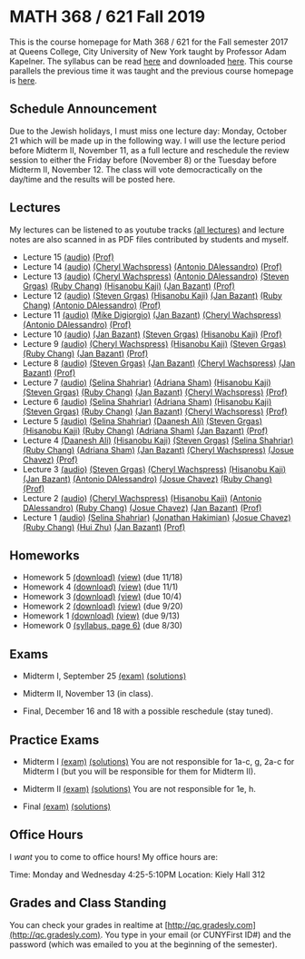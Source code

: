 # MATH 368 / 621 Fall 2019

This is the course homepage for Math 368 / 621 for the Fall semester 2017 at Queens College, City University of New York taught by Professor Adam Kapelner. The syllabus can be read [here](https://github.com/kapelner/QC_Math_621_Fall_2019/blob/master/syllabus/syllabus.pdf) and downloaded [here](https://raw.githubusercontent.com/kapelner/QC_Math_621_Fall_2019/master/syllabus/syllabus.pdf). This course parallels the previous time it was taught and the previous course homepage is [here](https://github.com/kapelner/QC_Math_621_Fall_2017).

## Schedule Announcement

Due to the Jewish holidays, I must miss one lecture day: Monday, October 21 which will be made up in the following way. I will use the lecture period before Midterm II, November 11, as a full lecture and reschedule the review session to either the Friday before (November 8) or the Tuesday before Midterm II, November 12. The class will vote democractically on the day/time and the results will be posted here.

## Lectures

My lectures can be listened to as youtube tracks [(all lectures)](https://www.youtube.com/playlist?list=) and lecture notes are also scanned in as PDF files contributed by students and myself.

<!--
* Lecture 23 [(audio)](https://youtu.be/sBA4Lf_5kUU) [(Alassane Ngaide)](https://github.com/kapelner/QC_Math_621_Fall_2019/blob/master/lectures/lec23ngaide.pdf) [(Prof)](https://github.com/kapelner/QC_Math_621_Fall_2019/blob/master/lectures/lec23kap.pdf)
* Lecture 22 [(audio)](https://youtu.be/bwVxNl9_X14) [(Alassane Ngaide)](https://github.com/kapelner/QC_Math_621_Fall_2019/blob/master/lectures/lec22ngaide.pdf) [(Wjeewani Boteju)](https://github.com/kapelner/QC_Math_621_Fall_2019/blob/master/lectures/lec22boteju.pdf) [(Prof)](https://github.com/kapelner/QC_Math_621_Fall_2019/blob/master/lectures/lec22kap.pdf)
* Lecture 21 [(audio)](https://youtu.be/Wmc2TRKa7xU) [(Wjeewani Boteju)](https://github.com/kapelner/QC_Math_621_Fall_2019/blob/master/lectures/lec21boteju.pdf) [(Messan Adelan)](https://github.com/kapelner/QC_Math_621_Fall_2019/blob/master/lectures/lec21adelan.pdf) [(Koffi Lucky Bosso)](https://github.com/kapelner/QC_Math_621_Fall_2019/blob/master/lectures/lec21bosso.pdf) [(Alassane Ngaide)](https://github.com/kapelner/QC_Math_621_Fall_2019/blob/master/lectures/lec21ngaide.pdf) [(Prof)](https://github.com/kapelner/QC_Math_621_Fall_2019/blob/master/lectures/lec21kap.pdf) 
* Lecture 20 [(audio)](https://youtu.be/iac02nByAeY) [(Messan Adelan)](https://github.com/kapelner/QC_Math_621_Fall_2019/blob/master/lectures/lec20adelan.pdf) [(Wjeewani Boteju)](https://github.com/kapelner/QC_Math_621_Fall_2019/blob/master/lectures/lec20boteju.pdf) [(Koffi Lucky Bosso)](https://github.com/kapelner/QC_Math_621_Fall_2019/blob/master/lectures/lec20bosso.pdf) [(Alassane Ngaide)](https://github.com/kapelner/QC_Math_621_Fall_2019/blob/master/lectures/lec20ngaide.pdf) [(Prof)](https://github.com/kapelner/QC_Math_621_Fall_2019/blob/master/lectures/lec20kap.pdf)
* Lecture 19 [(audio)](https://youtu.be/noOFVHmKFjA) [(Alassane Ngaide)](https://github.com/kapelner/QC_Math_621_Fall_2019/blob/master/lectures/lec19ngaide.pdf) [(Koffi Lucky Bosso)](https://github.com/kapelner/QC_Math_621_Fall_2019/blob/master/lectures/lec19bosso.pdf) [(Messan Adelan)](https://github.com/kapelner/QC_Math_621_Fall_2019/blob/master/lectures/lec19adelan.pdf) [(Prof)](https://github.com/kapelner/QC_Math_621_Fall_2019/blob/master/lectures/lec19kap.pdf)
* Lecture 18 [(audio)](https://youtu.be/qCn9BMA6ruk) [(Messan Adelan)](https://github.com/kapelner/QC_Math_621_Fall_2019/blob/master/lectures/lec18adelan.pdf) [(Wjeewani Boteju)](https://github.com/kapelner/QC_Math_621_Fall_2019/blob/master/lectures/lec18boteju.pdf) [(Koffi Lucky Bosso)](https://github.com/kapelner/QC_Math_621_Fall_2019/blob/master/lectures/lec18bosso.pdf) [(Alassane Ngaide)](https://github.com/kapelner/QC_Math_621_Fall_2019/blob/master/lectures/lec18ngaide.pdf) [(Ruby Chang)](https://github.com/kapelner/QC_Math_621_Fall_2019/blob/master/lectures/lec18chang.pdf) [(Prof)](https://github.com/kapelner/QC_Math_621_Fall_2019/blob/master/lectures/lec18kap.pdf)
* Lecture 17 [(audio)](https://youtu.be/8ypz82LYNuU) [(Messan Adelan)](https://github.com/kapelner/QC_Math_621_Fall_2019/blob/master/lectures/lec17adelan.pdf) [(Wjeewani Boteju)](https://github.com/kapelner/QC_Math_621_Fall_2019/blob/master/lectures/lec17boteju.pdf) [(Koffi Lucky Bosso)](https://github.com/kapelner/QC_Math_621_Fall_2019/blob/master/lectures/lec17bosso.pdf) [(Ruby Chang)](https://github.com/kapelner/QC_Math_621_Fall_2019/blob/master/lectures/lec17chang.pdf) [(Prof)](https://github.com/kapelner/QC_Math_621_Fall_2019/blob/master/lectures/lec17kap.pdf)
* Lecture 16 [(audio)](https://youtu.be/ODnkstFdyRQ) [(Wjeewani Boteju)](https://github.com/kapelner/QC_Math_621_Fall_2019/blob/master/lectures/lec16boteju.pdf) [(Messan Adelan)](https://github.com/kapelner/QC_Math_621_Fall_2019/blob/master/lectures/lec16adelan.pdf) [(Koffi Lucky Bosso)](https://github.com/kapelner/QC_Math_621_Fall_2019/blob/master/lectures/lec16bosso.pdf) [(Alassane Ngaide)](https://github.com/kapelner/QC_Math_621_Fall_2019/blob/master/lectures/lec16ngaide.pdf) [(Prof)](https://github.com/kapelner/QC_Math_621_Fall_2019/blob/master/lectures/lec16kap.pdf) -->
* Lecture 15 [(audio)](https://youtu.be/fOt-DD8jhRw) [(Prof)](https://github.com/kapelner/QC_Math_621_Fall_2019/blob/master/lectures/lec15kap.pdf)
* Lecture 14 [(audio)](https://youtu.be/OvIckkkaP6w) [(Cheryl Wachspress)](https://github.com/kapelner/QC_Math_621_Fall_2019/blob/master/lectures/lec14wachspress.pdf) [(Antonio DAlessandro)](https://github.com/kapelner/QC_Math_621_Fall_2019/blob/master/lectures/lec14dalessandro.pdf) [(Prof)](https://github.com/kapelner/QC_Math_621_Fall_2019/blob/master/lectures/lec14kap.pdf) 
* Lecture 13 [(audio)](https://youtu.be/qZR5mjgtmqE) [(Cheryl Wachspress)](https://github.com/kapelner/QC_Math_621_Fall_2019/blob/master/lectures/lec13wachspress.pdf) [(Antonio DAlessandro)](https://github.com/kapelner/QC_Math_621_Fall_2019/blob/master/lectures/lec13dalessandro.pdf) [(Steven Grgas)](https://github.com/kapelner/QC_Math_621_Fall_2019/blob/master/lectures/lec13grgas.pdf) [(Ruby Chang)](https://github.com/kapelner/QC_Math_621_Fall_2019/blob/master/lectures/lec13chang.pdf) [(Hisanobu Kaji)](https://github.com/kapelner/QC_Math_621_Fall_2019/blob/master/lectures/lec13kaji.pdf) [(Jan Bazant)](https://github.com/kapelner/QC_Math_621_Fall_2019/blob/master/lectures/lec13bazant.pdf) [(Prof)](https://github.com/kapelner/QC_Math_621_Fall_2019/blob/master/lectures/lec13kap.pdf) 
* Lecture 12 [(audio)](https://youtu.be/UdxWP48iCEk) [(Steven Grgas)](https://github.com/kapelner/QC_Math_621_Fall_2019/blob/master/lectures/lec12grgas.pdf) [(Hisanobu Kaji)](https://github.com/kapelner/QC_Math_621_Fall_2019/blob/master/lectures/lec12kaji.pdf) [(Jan Bazant)](https://github.com/kapelner/QC_Math_621_Fall_2019/blob/master/lectures/lec12bazant.pdf) [(Ruby Chang)](https://github.com/kapelner/QC_Math_621_Fall_2019/blob/master/lectures/lec12chang.pdf) [(Antonio DAlessandro)](https://github.com/kapelner/QC_Math_621_Fall_2019/blob/master/lectures/lec12dalessandro.pdf) [(Prof)](https://github.com/kapelner/QC_Math_621_Fall_2019/blob/master/lectures/lec12kap.pdf) 
* Lecture 11 [(audio)](https://youtu.be/iso47T0CWiA) [(Mike Digiorgio)](https://github.com/kapelner/QC_Math_621_Fall_2019/blob/master/lectures/lec11digiorgio.pdf) [(Jan Bazant)](https://github.com/kapelner/QC_Math_621_Fall_2019/blob/master/lectures/lec11bazant.pdf) [(Cheryl Wachspress)](https://github.com/kapelner/QC_Math_621_Fall_2019/blob/master/lectures/lec11wachspress.pdf) [(Antonio DAlessandro)](https://github.com/kapelner/QC_Math_621_Fall_2019/blob/master/lectures/lec11dalessandro.pdf) [(Prof)](https://github.com/kapelner/QC_Math_621_Fall_2019/blob/master/lectures/lec11kap.pdf)
* Lecture 10 [(audio)](https://youtu.be/31jQaWQsklE) [(Jan Bazant)](https://github.com/kapelner/QC_Math_621_Fall_2019/blob/master/lectures/lec10bazant.pdf) [(Steven Grgas)](https://github.com/kapelner/QC_Math_621_Fall_2019/blob/master/lectures/lec10grgas.pdf) [(Hisanobu Kaji)](https://github.com/kapelner/QC_Math_621_Fall_2019/blob/master/lectures/lec10kaji.pdf) [(Prof)](https://github.com/kapelner/QC_Math_621_Fall_2019/blob/master/lectures/lec10kap.pdf) 
* Lecture 9 [(audio)](https://youtu.be/g8hKWnvt79k) [(Cheryl Wachspress)](https://github.com/kapelner/QC_Math_621_Fall_2019/blob/master/lectures/lec09wachspress.pdf) [(Hisanobu Kaji)](https://github.com/kapelner/QC_Math_621_Fall_2019/blob/master/lectures/lec09kaji.pdf) [(Steven Grgas)](https://github.com/kapelner/QC_Math_621_Fall_2019/blob/master/lectures/lec09grgas.pdf) [(Ruby Chang)](https://github.com/kapelner/QC_Math_621_Fall_2019/blob/master/lectures/lec09chang.pdf) [(Jan Bazant)](https://github.com/kapelner/QC_Math_621_Fall_2019/blob/master/lectures/lec09bazant.pdf) [(Prof)](https://github.com/kapelner/QC_Math_621_Fall_2019/blob/master/lectures/lec09kap.pdf) 
* Lecture 8 [(audio)](https://youtu.be/IgJlUqFiXwI) [(Steven Grgas)](https://github.com/kapelner/QC_Math_621_Fall_2019/blob/master/lectures/lec08grgas.pdf) [(Jan Bazant)](https://github.com/kapelner/QC_Math_621_Fall_2019/blob/master/lectures/lec08bazant.pdf) [(Cheryl Wachspress)](https://github.com/kapelner/QC_Math_621_Fall_2019/blob/master/lectures/lec08wachspress.pdf) [(Jan Bazant)](https://github.com/kapelner/QC_Math_621_Fall_2019/blob/master/lectures/lec08bazant.pdf) [(Prof)](https://github.com/kapelner/QC_Math_621_Fall_2019/blob/master/lectures/lec08kap.pdf)
* Lecture 7 [(audio)](https://youtu.be/oRTbezDg3mw) [(Selina Shahriar)](https://github.com/kapelner/QC_Math_621_Fall_2019/blob/master/lectures/lec07shahriar.pdf) [(Adriana Sham)](https://github.com/kapelner/QC_Math_621_Fall_2019/blob/master/lectures/lec07sham.pdf) [(Hisanobu Kaji)](https://github.com/kapelner/QC_Math_621_Fall_2019/blob/master/lectures/lec07kaji.pdf) [(Steven Grgas)](https://github.com/kapelner/QC_Math_621_Fall_2019/blob/master/lectures/lec07grgas.pdf) [(Ruby Chang)](https://github.com/kapelner/QC_Math_621_Fall_2019/blob/master/lectures/lec07chang.pdf) [(Jan Bazant)](https://github.com/kapelner/QC_Math_621_Fall_2019/blob/master/lectures/lec07bazant.pdf) [(Cheryl Wachspress)](https://github.com/kapelner/QC_Math_621_Fall_2019/blob/master/lectures/lec07wachspress.pdf) [(Prof)](https://github.com/kapelner/QC_Math_621_Fall_2019/blob/master/lectures/lec07kap.pdf)
* Lecture 6 [(audio)](https://youtu.be/CUFOIvgv8Lw) [(Selina Shahriar)](https://github.com/kapelner/QC_Math_621_Fall_2019/blob/master/lectures/lec06shahriar.pdf) [(Adriana Sham)](https://github.com/kapelner/QC_Math_621_Fall_2019/blob/master/lectures/lec06sham.pdf) [(Hisanobu Kaji)](https://github.com/kapelner/QC_Math_621_Fall_2019/blob/master/lectures/lec06kaji.pdf) [(Steven Grgas)](https://github.com/kapelner/QC_Math_621_Fall_2019/blob/master/lectures/lec06grgas.pdf) [(Ruby Chang)](https://github.com/kapelner/QC_Math_621_Fall_2019/blob/master/lectures/lec06chang.pdf) [(Jan Bazant)](https://github.com/kapelner/QC_Math_621_Fall_2019/blob/master/lectures/lec06bazant.pdf) [(Cheryl Wachspress)](https://github.com/kapelner/QC_Math_621_Fall_2019/blob/master/lectures/lec06wachspress.pdf) [(Prof)](https://github.com/kapelner/QC_Math_621_Fall_2019/blob/master/lectures/lec06kap.pdf)
* Lecture 5 [(audio)](https://youtu.be/_lnf5bpdk5U) [(Selina Shahriar)](https://github.com/kapelner/QC_Math_621_Fall_2019/blob/master/lectures/lec05shahriar.pdf) [(Daanesh Ali)](https://github.com/kapelner/QC_Math_621_Fall_2019/blob/master/lectures/lec05ali.pdf) [(Steven Grgas)](https://github.com/kapelner/QC_Math_621_Fall_2019/blob/master/lectures/lec05grgas.pdf) [(Hisanobu Kaji)](https://github.com/kapelner/QC_Math_621_Fall_2019/blob/master/lectures/lec05kaji.pdf) [(Ruby Chang)](https://github.com/kapelner/QC_Math_621_Fall_2019/blob/master/lectures/lec05chang.pdf) [(Adriana Sham)](https://github.com/kapelner/QC_Math_621_Fall_2019/blob/master/lectures/lec05sham.pdf) [(Jan Bazant)](https://github.com/kapelner/QC_Math_621_Fall_2019/blob/master/lectures/lec05bazant.pdf) [(Prof)](https://github.com/kapelner/QC_Math_621_Fall_2019/blob/master/lectures/lec05kap.pdf)
* Lecture 4 [(Daanesh Ali)](https://github.com/kapelner/QC_Math_621_Fall_2019/blob/master/lectures/lec04ali.pdf) [(Hisanobu Kaji)](https://github.com/kapelner/QC_Math_621_Fall_2019/blob/master/lectures/lec04kaji.pdf) [(Steven Grgas)](https://github.com/kapelner/QC_Math_621_Fall_2019/blob/master/lectures/lec04grgas.pdf) [(Selina Shahriar)](https://github.com/kapelner/QC_Math_621_Fall_2019/blob/master/lectures/lec04shahriar.pdf) [(Ruby Chang)](https://github.com/kapelner/QC_Math_621_Fall_2019/blob/master/lectures/lec04chang.pdf) [(Adriana Sham)](https://github.com/kapelner/QC_Math_621_Fall_2019/blob/master/lectures/lec04sham.pdf) [(Jan Bazant)](https://github.com/kapelner/QC_Math_621_Fall_2019/blob/master/lectures/lec04bazant.pdf) [(Cheryl Wachspress)](https://github.com/kapelner/QC_Math_621_Fall_2019/blob/master/lectures/lec04wachspress.pdf) [(Josue Chavez)](https://github.com/kapelner/QC_Math_621_Fall_2019/blob/master/lectures/lec04chavez.pdf) [(Prof)](https://github.com/kapelner/QC_Math_621_Fall_2019/blob/master/lectures/lec04kap.pdf)
* Lecture 3 [(audio)](https://youtu.be/75wxoA0sTtY) [(Steven Grgas)](https://github.com/kapelner/QC_Math_621_Fall_2019/blob/master/lectures/lec03grgas.pdf) [(Cheryl Wachspress)](https://github.com/kapelner/QC_Math_621_Fall_2019/blob/master/lectures/lec03wachspress.pdf) [(Hisanobu Kaji)](https://github.com/kapelner/QC_Math_621_Fall_2019/blob/master/lectures/lec03kaji.pdf) [(Jan Bazant)](https://github.com/kapelner/QC_Math_621_Fall_2019/blob/master/lectures/lec03bazant.pdf) [(Antonio DAlessandro)](https://github.com/kapelner/QC_Math_621_Fall_2019/blob/master/lectures/lec03dalessandro.pdf) [(Josue Chavez)](https://github.com/kapelner/QC_Math_621_Fall_2019/blob/master/lectures/lec03chavez.pdf) [(Ruby Chang)](https://github.com/kapelner/QC_Math_621_Fall_2019/blob/master/lectures/lec03chang.pdf) [(Prof)](https://github.com/kapelner/QC_Math_621_Fall_2019/blob/master/lectures/lec03kap.pdf)
* Lecture 2 [(audio)](https://youtu.be/qbBqUvuheTM) [(Cheryl Wachspress)](https://github.com/kapelner/QC_Math_621_Fall_2019/blob/master/lectures/lec02wachspress.pdf) [(Hisanobu Kaji)](https://github.com/kapelner/QC_Math_621_Fall_2019/blob/master/lectures/lec02kaji.pdf) [(Antonio DAlessandro)](https://github.com/kapelner/QC_Math_621_Fall_2019/blob/master/lectures/lec02dalessandro.pdf) [(Ruby Chang)](https://github.com/kapelner/QC_Math_621_Fall_2019/blob/master/lectures/lec02chang.pdf) [(Josue Chavez)](https://github.com/kapelner/QC_Math_621_Fall_2019/blob/master/lectures/lec02chavez.pdf) [(Jan Bazant)](https://github.com/kapelner/QC_Math_621_Fall_2019/blob/master/lectures/lec02bazant.pdf) [(Prof)](https://github.com/kapelner/QC_Math_621_Fall_2019/blob/master/lectures/lec02kap.pdf)
* Lecture 1 [(audio)](https://youtu.be/MA4lQRLb4Lg) [(Selina Shahriar)](https://github.com/kapelner/QC_Math_621_Fall_2019/blob/master/lectures/lec01shahriar.pdf) [(Jonathan Hakimian)](https://github.com/kapelner/QC_Math_621_Fall_2019/blob/master/lectures/lec01hakimian.pdf) [(Josue Chavez)](https://github.com/kapelner/QC_Math_621_Fall_2019/blob/master/lectures/lec01chavez.pdf) [(Ruby Chang)](https://github.com/kapelner/QC_Math_621_Fall_2019/blob/master/lectures/lec01chang.pdf) [(Hui Zhu)](https://github.com/kapelner/QC_Math_621_Fall_2019/blob/master/lectures/lec01zhu.pdf) [(Jan Bazant)](https://github.com/kapelner/QC_Math_621_Fall_2019/blob/master/lectures/lec01bazant.pdf) [(Prof)](https://github.com/kapelner/QC_Math_621_Fall_2019/blob/master/lectures/lec01kap.pdf)


<!--## Prerequisite Review

This class has prerequesites of basic probability (Math 241), some linear algebra (Math 231) and some multivariable calculus (Math 201). In this section, I will be posting links to review items from Math 241 based on lectures. A good reference is the [Ross book](https://www.amazon.com/First-Course-Probability-6th/dp/0130338516/ref=sr_1_6?ie=UTF8&qid=1504062810&sr=8-6&keywords=probability+ross) - find the terms we are talking about. Needless to say, wikipedia (just query terms used in class) is an indispensable resource.

* Lecture 1 - Bernoulli, Binomial, In/dependence of r.v.'s - see [lecture 8 and lecture 9](https://github.com/kapelner/QC_Math_241_Fall_2016) from my 241 class. You can look at students' notes and listen to the audio tracks. As for questions you can do yourself, look [here](https://github.com/kapelner/QC_Math_241_Fall_2016/blob/master/exams/midterm2/midterm2_solutions.pdf) at questions 1, 2a,e, [here](https://github.com/kapelner/QC_Math_241_Fall_2015/blob/master/exams/midterm2/midterm2_solutions.pdf) at questions 1a-d, h-k, 3a,b, 
* Lecture 2 - Geometric, Negative Binomial - see [lecture 10](https://github.com/kapelner/QC_Math_241_Fall_2016) from my 241 class (notes and audio). [here](https://github.com/kapelner/QC_Math_241_Fall_2016/blob/master/exams/midterm2/midterm2_solutions.pdf) at questions 2b-d,f,g and [here](https://github.com/kapelner/QC_Math_241_Fall_2015/blob/master/exams/midterm2/midterm2_solutions.pdf) at questions 1l-p, 3c-->


## Homeworks

<!--
* Homework 9 [(download)](https://github.com/kapelner/QC_Math_621_Fall_2019/blob/master/homeworks/hw09/hw09.pdf?raw=true) [(view)](https://github.com/kapelner/QC_Math_621_Fall_2019/blob/master/homeworks/hw09/hw09.pdf) (due 12/12)
* Homework 8 [(download)](https://github.com/kapelner/QC_Math_621_Fall_2019/blob/master/homeworks/hw08/hw08.pdf?raw=true) [(view)](https://github.com/kapelner/QC_Math_621_Fall_2019/blob/master/homeworks/hw08/hw08.pdf) (due 12/2)
* Homework 7 [(download)](https://github.com/kapelner/QC_Math_621_Fall_2019/blob/master/homeworks/hw07/hw07.pdf?raw=true) [(view)](https://github.com/kapelner/QC_Math_621_Fall_2019/blob/master/homeworks/hw07/hw07.pdf) (due 11/23)
* Homework 6 [(download)](https://github.com/kapelner/QC_Math_621_Fall_2019/blob/master/homeworks/hw06/hw06.pdf?raw=true) [(view)](https://github.com/kapelner/QC_Math_621_Fall_2019/blob/master/homeworks/hw06/hw06.pdf) (due 12/19)-->
* Homework 5 [(download)](https://github.com/kapelner/QC_Math_621_Fall_2019/blob/master/homeworks/hw05/hw05.pdf?raw=true) [(view)](https://github.com/kapelner/QC_Math_621_Fall_2019/blob/master/homeworks/hw05/hw05.pdf) (due 11/18)
* Homework 4 [(download)](https://github.com/kapelner/QC_Math_621_Fall_2019/blob/master/homeworks/hw04/hw04.pdf?raw=true) [(view)](https://github.com/kapelner/QC_Math_621_Fall_2019/blob/master/homeworks/hw04/hw04.pdf) (due 11/1)
* Homework 3 [(download)](https://github.com/kapelner/QC_Math_621_Fall_2019/blob/master/homeworks/hw03/hw03.pdf?raw=true) [(view)](https://github.com/kapelner/QC_Math_621_Fall_2019/blob/master/homeworks/hw03/hw03.pdf) (due 10/4)
* Homework 2 [(download)](https://github.com/kapelner/QC_Math_621_Fall_2019/blob/master/homeworks/hw02/hw02.pdf?raw=true) [(view)](https://github.com/kapelner/QC_Math_621_Fall_2019/blob/master/homeworks/hw02/hw02.pdf) (due 9/20)
* Homework 1 [(download)](https://github.com/kapelner/QC_Math_621_Fall_2019/blob/master/homeworks/hw01/hw01.pdf?raw=true) [(view)](https://github.com/kapelner/QC_Math_621_Fall_2019/blob/master/homeworks/hw01/hw01.pdf) (due 9/13)
* Homework 0 [(syllabus, page 6)](https://github.com/kapelner/QC_Math_621_Fall_2019/blob/master/syllabus/syllabus.pdf?raw=true) (due 8/30)


## Exams

* Midterm I, September 25 [(exam)](https://github.com/kapelner/QC_Math_621_Fall_2019/blob/master/exams/midterm1/midterm1.pdf) [(solutions)](https://github.com/kapelner/QC_Math_621_Fall_2019/blob/master/exams/midterm1/midterm1_solutions.pdf)

* Midterm II, November 13 (in class). 

* Final, December 16 and 18 with a possible reschedule (stay tuned).

## Practice Exams

* Midterm I [(exam)](https://github.com/kapelner/QC_Math_621_Fall_2017/blob/master/exams/midterm1/midterm1.pdf) [(solutions)](https://github.com/kapelner/QC_Math_621_Fall_2017/blob/master/exams/midterm1/midterm1_solutions.pdf) You are not responsible for 1a-c, g, 2a-c for Midterm I (but you will be responsible for them for Midterm II).

* Midterm II [(exam)](https://github.com/kapelner/QC_Math_621_Fall_2017/blob/master/exams/midterm2/midterm2.pdf) [(solutions)](https://github.com/kapelner/QC_Math_621_Fall_2017/blob/master/exams/midterm2/midterm2_solutions.pdf) You are not responsible for 1e, h.

* Final [(exam)](https://github.com/kapelner/QC_Math_621_Fall_2017/blob/master/exams/final/final.pdf) [(solutions)](https://github.com/kapelner/QC_Math_621_Fall_2017/blob/master/exams/final/final_solutions.pdf)

## Office Hours

I *want* you to come to office hours! My office hours are:

Time: Monday and Wednesday 4:25-5:10PM
Location: Kiely Hall 312

## Grades and Class Standing

You can check your grades in realtime at [http://qc.gradesly.com](http://qc.gradesly.com). You type in your email (or CUNYFirst ID#) and the password (which was emailed to you at the beginning of the semester).

